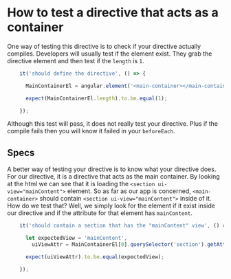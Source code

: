 # How to test a directive that acts as a container

One way of testing this directive is to check if your directive actually compiles. Developers will usually test if the element exist. They grab the directive element and then test if the `length` is `1`.

```javascript
    it('should define the directive', () => {

      MainContainerEl = angular.element('<main-container></main-container>');

      expect(MainContainerEl.length).to.be.equal(1);

    });
```

Although this test will pass, it does not really test your directive. Plus if the compile fails then you will know it failed in your `beforeEach`.

## Specs

A better way of testing your directive is to know what your directive does. For our directive, it is a directive that acts as the main container. By looking at the html we can see that it is loading the `<section ui-view="mainContent">` element. So as far as our app is concerned, `<main-container>` should contain `<section ui-view="mainContent">` inside of it. How do we test that? Well, we simply look for the element if it exist inside our directive and if  the attribute for that element has `mainContent`.

```javascript
    it('should contain a section that has the "mainContent" view', () => {

      let expectedView = 'mainContent',
        uiViewAttr = MainContainerEl[0].querySelector('section').getAttribute('ui-view');

      expect(uiViewAttr).to.be.equal(expectedView);

    });
```